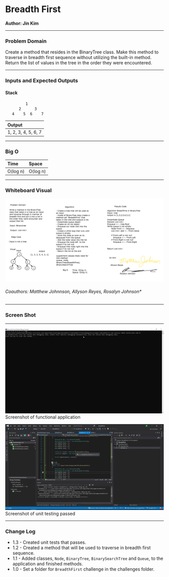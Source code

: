 # **Breadth First**

**Author: Jin Kim**

---

### Problem Domain

Create a method that resides in the BinaryTree class. Make this method to traverse in breadth first sequence without utilizing the built-in method. Return the list of values in the tree in the order they were encountered.

---

### Inputs and Expected Outputs

#### Stack

             1
          2      3
       4    5  6    7

|Output |
| :--------- | 
| 1, 2, 3, 4, 5, 6, 7 |

---

### Big O


| Time | Space |
| :----------- | :----------- |
| O(log n) | O(log n) |


---


### Whiteboard Visual
![White Board](../../assets/BreadthFirst/whiteboard.png)
###### *Coauthors: Matthew Johnnson, Allyson Reyes, Rosalyn Johnson** 

---

### Screen Shot
---
![Application Demo](../../assets/BreadthFirst/application-running.png)
Screenshot of functional application

![Unit Testing](../../assets/BreadthFirst/unit-test.png)
Screenshot of unit testing passed

---
### Change Log
- 1.3 - Created unit tests that passes.
- 1.2 - Created a method that will be used to traverse in breadth first sequence.
- 1.1 - Added classes, `Node`, `BinaryTree`, `BinarySearchTree` and `Queue`, to the application and finished methods.
- 1.0 - Set a folder for `BreadthFirst` challenge in the challenges folder.

